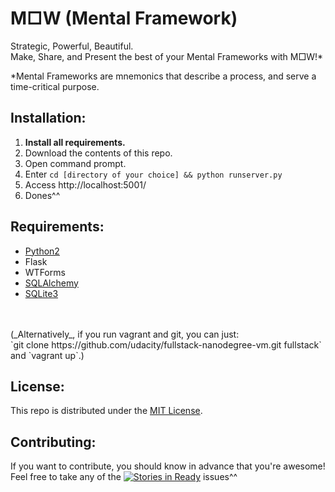 # M□W (Mental Framework)
 Strategic, Powerful, Beautiful.<br>
 Make, Share, and Present the best of your Mental Frameworks with M□W!*<br>

 *Mental Frameworks are mnemonics that describe a process, and serve a time-critical purpose.

## Installation:
 1. **Install all requirements.**
 2. Download the contents of this repo.
 3. Open command prompt.
 4. Enter `cd [directory of your choice] && python runserver.py`
 6. Access http://localhost:5001/
 7. Dones^^

## Requirements:
 - [Python2](https://www.python.org/downloads/)
 - Flask
 - WTForms
 - [SQLAlchemy](http://www.sqlalchemy.org/)
 - [SQLite3](https://sqlite.org)

<br>
<br>(_Alternatively_, if you run vagrant and git, you can just:<br>
`git clone https://github.com/udacity/fullstack-nanodegree-vm.git fullstack`<br>
and `vagrant up`.)

## License:
This repo is distributed under the [MIT License](http://opensource.org/licenses/MIT).

## Contributing:
If you want to contribute, you should know in advance that you're awesome!  
Feel free to take any of the [![Stories in Ready](https://badge.waffle.io/TsubasaK111/MFW.png?label=ready&title=Ready)](https://waffle.io/TsubasaK111/MFW) issues^^
